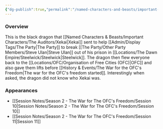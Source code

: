 ```yaml
---
{"dg-publish":true,"permalink":"/named-characters-and-beasts/important-characters/the-auditors/the-black-dragon/","tags":["NPC","Important"],"noteIcon":"","created":"2024-08-17T17:39:24.141+01:00","updated":"2024-12-25T12:35:53.006+00:00"}
---
```



### Overview
This is the black dragon that [[Named Characters & Beasts/Important Characters/The Auditors/Xekai\|Xekai]] sent to help [[Admin/Display Tags/The Party\|The Party]] to break [[The Party/Other Party Members/Steve Ulan\|Steve Ulan]] out of his prison in [[Locations/The Dawn Empire/Steelwick/Steelwick\|Steelwick]]. The dragon then flew everyone back to the [[Locations/OFC/Organisation of Free Cities (OFC)\|OFC]] and also gave them lifts before [[History & Events/The War for the OFC's Freedom\|The war for the OFC's freedom started]]. Interestingly when asked, the dragon did not know who Xekai was. 

### Appearances
- [[Session Notes/Season 2 - The War for The OFC's Freedom/Session 10\|Session Notes/Season 2 - The War for The OFC's Freedom/Session 10]]
- [[Session Notes/Season 2 - The War for The OFC's Freedom/Session 11\|Session 11]]